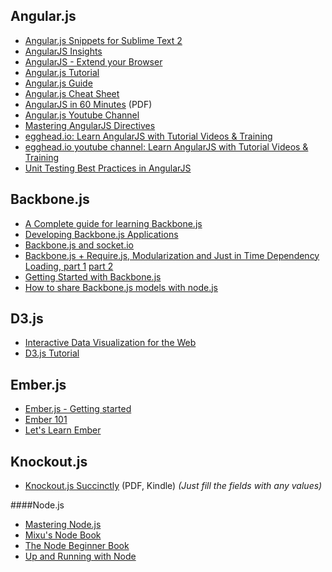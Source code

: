 ## Angular.js
* [Angular.js Snippets for Sublime Text 2](https://github.com/maxhoffmann/angular-snippets)
* [AngularJS Insights](http://pascalprecht.github.com/slides/angularjs-insights/#/)
* [AngularJS - Extend your Browser](https://speakerdeck.com/petebd/devox-uk-2013-angularjs?slide=2)
* [Angular.js Tutorial](http://docs.angularjs.org/tutorial)
* [Angular.js Guide](http://docs.angularjs.org/guide/)
* [Angular.js Cheat Sheet](http://www.cheatography.com/proloser/cheat-sheets/angularjs/)
* [AngularJS in 60 Minutes](http://fastandfluid.com/publicdownloads/AngularJSIn60MinutesIsh_DanWahlin_May2013.pdf) (PDF)
* [Angular.js Youtube Channel](https://www.youtube.com/angularjs)
* [Mastering AngularJS Directives](http://pascalprecht.github.com/slides/mastering-angularjs-directives/)
* [egghead.io: Learn AngularJS with Tutorial Videos & Training](http://egghead.io)
* [egghead.io youtube channel: Learn AngularJS with Tutorial Videos & Training](https://www.youtube.com/user/johnlindquist)
* [Unit Testing Best Practices in AngularJS](http://andyshora.com/unit-testing-best-practices-angularjs.html)

## Backbone.js
* [A Complete guide for learning Backbone.js](http://www.codebeerstartups.com/2012/12/a-complete-guide-for-learning-backbone-js/)
* [Developing Backbone.js Applications](http://addyosmani.github.io/backbone-fundamentals/)
* [Backbone.js and socket.io](http://developer.teradata.com/blog/jasonstrimpel/2011/11/backbone-js-and-socket-io)
* [Backbone.js + Require.js, Modularization and Just in Time Dependency Loading, part 1](http://developer.teradata.com/blog/jasonstrimpel/2011/12/part-1-backbone-js-require-js) [part 2](http://developer.teradata.com/blog/jasonstrimpel/2012/01/part-2-backbone-js-require-js-further-modularization-and-just-in-time-dep)
* [Getting Started with Backbone.js](http://net.tutsplus.com/tutorials/javascript-ajax/getting-started-with-backbone-js/)
* [How to share Backbone.js models with node.js](http://amirmalik.net/2010/11/27/how-to-share-backbonejs-models-with-nodejs)


## D3.js
* [Interactive Data Visualization for the Web](http://chimera.labs.oreilly.com/books/1230000000345/index.html)
* [D3.js Tutorial](https://www.dashingd3js.com/table-of-contents)


## Ember.js
* [Ember.js - Getting started](http://emberjs.com/guides/getting-started/)
* [Ember 101](http://ember101.com/)
* [Let's Learn Ember](http://freecourses.tutsplus.com/lets-learn-ember/)


## Knockout.js
* [Knockout.js Succinctly](http://www.syncfusion.com/resources/techportal/ebooks/knockoutjs) (PDF, Kindle) *(Just fill the fields with any values)*


####Node.js
* [Mastering Node.js](http://visionmedia.github.com/masteringnode/)
* [Mixu's Node Book](http://book.mixu.net/node/)
* [The Node Beginner Book](http://nodebeginner.org/)
* [Up and Running with Node](http://ofps.oreilly.com/titles/9781449398583/)
